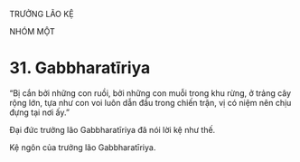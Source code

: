 TRƯỞNG LÃO KỆ

NHÓM MỘT

# 31. Gabbharatīriya

“Bị cắn bởi những con ruồi, bởi những con muỗi trong khu rừng, ở trảng cây rộng lớn, tựa như con voi luôn dẫn đầu trong chiến trận, vị có niệm nên chịu đựng tại nơi ấy.”

Đại đức trưởng lão Gabbharatīriya đã nói lời kệ như thế.

Kệ ngôn của trưởng lão Gabbharatīriya.
